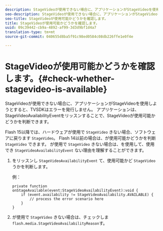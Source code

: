 ```yaml
---
description: StageVideoが使用できない場合に、アプリケーションがStageVideoを使用しようとすると、TVSDKはエラーを発行しません。 アプリケーションは、StageVideoAvailabilityEventをリッスンすることで、StageVideoが使用可能かどうかを判断できます。
seo-description: StageVideoが使用できない場合に、アプリケーションがStageVideoを使用しようとすると、TVSDKはエラーを発行しません。 アプリケーションは、StageVideoAvailabilityEventをリッスンすることで、StageVideoが使用可能かどうかを判断できます。
seo-title: StageVideoが使用可能かどうかを確認します。
title: StageVideoが使用可能かどうかを確認します。
uuid: 09c39442-cb9a-4892-af99-3d3d9bf1d4a7
translation-type: tm+mt
source-git-commit: 040655d8ba5f91c98ed0584c08db226ffe1e0f4e

---
```



# StageVideoが使用可能かどうかを確認します。{#check-whether-stagevideo-is-available}

StageVideoが使用できない場合に、アプリケーションがStageVideoを使用しようとすると、TVSDKはエラーを発行しません。 アプリケーションは、StageVideoAvailabilityEventをリッスンすることで、StageVideoが使用可能かどうかを判断できます。

Flash 15以降では、ハードウェアが使用で `StageVideo` きない場合、ソフトウェアに戻ります `StageVideo`。 Flash 14以前の場合は、が使用可能かどうかを判断 `StageVideo` できます。 が使用で `StageVideo` きない場合は、を使用して、使用でき `StageVideoAvailabilityEvent` ない理由を理解することができます。

1. をリッスンし `StageVideoAvailabilityEvent` て、使用可能かど `StageVideo` うかを判断します。

   例：

   ```
   private function onStageAvailable(event:StageVideoAvailabilityEvent):void {
       if (event.availability != StageVideoAvailability.AVAILABLE) {
           // process the error scenario here
       }
   }
   ```

1. が使用で `StageVideo` きない場合は、チェックしま `flash.media.StageVideoAvailabilityReason`す。
